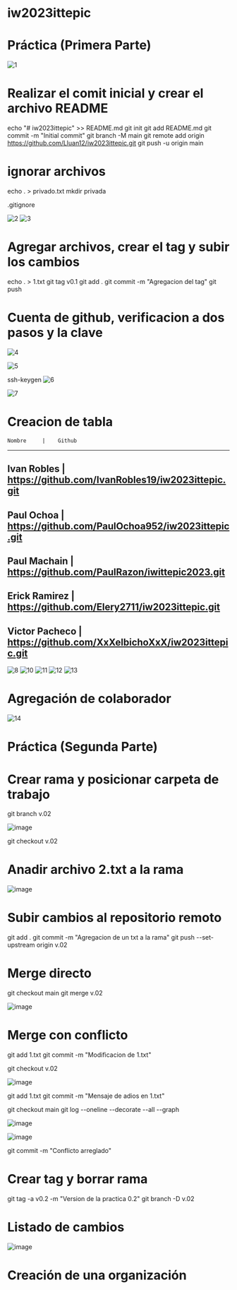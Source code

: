 # iw2023ittepic

# Práctica (Primera Parte)

![1](https://github.com/Lluan12/iw2023ittepic/assets/103333263/cfd87f4b-a335-4095-9472-e66d841b26f4)
# Realizar el comit inicial y crear el archivo README
echo "# iw2023ittepic" >> README.md
git init
git add README.md
git commit -m "Initial commit"
git branch -M main
git remote add origin https://github.com/Lluan12/iw2023ittepic.git
git push -u origin main

# ignorar archivos
echo . > privado.txt
mkdir privada

.gitignore

![2](https://github.com/Lluan12/iw2023ittepic/assets/103333263/9eb309a8-7c4e-44ab-af5c-eeb607c680a0)
![3](https://github.com/Lluan12/iw2023ittepic/assets/103333263/23ba33ce-a749-4417-a6ea-99bc01f0f344)


# Agregar archivos, crear el tag y subir los cambios
echo . > 1.txt
git tag v0.1
git add .
git commit -m "Agregacion del tag"
git push 


# Cuenta de github, verificacion a dos pasos y la clave
![4](https://github.com/Lluan12/iw2023ittepic/assets/103333263/8021ff82-df7d-4f6b-a10c-bc2a11a0d88c)

![5](https://github.com/Lluan12/iw2023ittepic/assets/103333263/2cd3d9a8-ee6a-4d4c-b1b3-99722b119ff3)

ssh-keygen
![6](https://github.com/Lluan12/iw2023ittepic/assets/103333263/fcbc1515-60cd-4f87-afaa-57ef6e0590bc)

![7](https://github.com/Lluan12/iw2023ittepic/assets/103333263/14f7920b-20d4-4e6d-b3fb-b46d57fce1fb)


# Creacion de tabla

    Nombre     |    Github
--------------------------------
Ivan Robles    | https://github.com/IvanRobles19/iw2023ittepic.git
---------------------------------------------------------------------
Paul Ochoa     | https://github.com/PaulOchoa952/iw2023ittepic.git
---------------------------------------------------------------------
Paul Machain   |  https://github.com/PaulRazon/iwittepic2023.git
---------------------------------------------------------------------
Erick Ramirez  | https://github.com/Elery2711/iw2023ittepic.git
---------------------------------------------------------------------
Victor Pacheco | https://github.com/XxXelbichoXxX/iw2023ittepic.git
----------------------------------------------------------------------

![8](https://github.com/Lluan12/iw2023ittepic/assets/103333263/12635197-e6bb-486e-bf04-36189f6061c9)
![10](https://github.com/Lluan12/iw2023ittepic/assets/103333263/b7fd9d9b-1348-4b0d-8720-07d3b657a9bf)
![11](https://github.com/Lluan12/iw2023ittepic/assets/103333263/8954bb34-52c1-4341-a81b-468de75aab6a)
![12](https://github.com/Lluan12/iw2023ittepic/assets/103333263/81e67cd9-0ce2-47da-803f-49fc4503330d)
![13](https://github.com/Lluan12/iw2023ittepic/assets/103333263/dec8b36c-a0a2-4b4b-9b94-73e2c68080ac)


# Agregación de colaborador

![14](https://github.com/Lluan12/iw2023ittepic/assets/103333263/c4474cf8-1370-4a04-a4d3-cc5fc5de9148)



# Práctica (Segunda Parte)

# Crear rama y posicionar carpeta de trabajo
git branch v.02

![image](https://github.com/Lluan12/iw2023ittepic/assets/103333263/f2c89804-93e8-4961-9b19-12df7de1a45b)

git checkout v.02 

# Anadir archivo 2.txt a la rama

![image](https://github.com/Lluan12/iw2023ittepic/assets/103333263/92edd413-4f1c-4e7b-a36d-e2d11c3f5d18)

# Subir cambios al repositorio remoto

git add .
git commit -m "Agregacion de un txt a la rama"
git push --set-upstream origin v.02

# Merge directo

git checkout main
git merge v.02

![image](https://github.com/Lluan12/iw2023ittepic/assets/103333263/fb5acd8e-58b9-49ce-ac23-ac6b216011f7)


# Merge con conflicto

git add 1.txt
git commit -m "Modificacion de 1.txt"

git checkout v.02

![image](https://github.com/Lluan12/iw2023ittepic/assets/103333263/cb35af48-6256-4192-a34a-8aa1707194ea)

git add 1.txt
git commit -m "Mensaje de adios en 1.txt"

git checkout main
git log --oneline --decorate --all --graph

![image](https://github.com/Lluan12/iw2023ittepic/assets/103333263/7acfe1e1-3df3-4502-a4f4-80fe102c50e1)

![image](https://github.com/Lluan12/iw2023ittepic/assets/103333263/6adbb24e-f968-400b-b842-c52b27a94af7)

git commit -m "Conflicto arreglado"

# Crear tag y borrar rama

git tag -a v0.2 -m "Version de la practica 0.2"
git branch -D v.02

# Listado de cambios

![image](https://github.com/Lluan12/iw2023ittepic/assets/103333263/d1a212c3-ce94-420f-8c7e-b04c72d07de9)


# Creación de una organización
